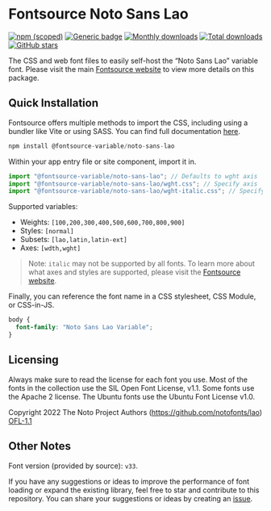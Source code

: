 # Fontsource Noto Sans Lao

[![npm (scoped)](https://img.shields.io/npm/v/@fontsource-variable/noto-sans-lao?color=brightgreen)](https://www.npmjs.com/package/@fontsource-variable/noto-sans-lao) [![Generic badge](https://img.shields.io/badge/fontsource-passing-brightgreen)](https://github.com/fontsource/fontsource) [![Monthly downloads](https://badgen.net/npm/dm/@fontsource-variable/noto-sans-lao)](https://github.com/fontsource/fontsource) [![Total downloads](https://badgen.net/npm/dt/@fontsource-variable/noto-sans-lao)](https://github.com/fontsource/fontsource) [![GitHub stars](https://img.shields.io/github/stars/fontsource/fontsource.svg?style=social&label=Star)](https://github.com/fontsource/fontsource/stargazers)

The CSS and web font files to easily self-host the “Noto Sans Lao” variable font. Please visit the main [Fontsource website](https://fontsource.org/fonts/noto-sans-lao) to view more details on this package.

## Quick Installation

Fontsource offers multiple methods to import the CSS, including using a bundler like Vite or using SASS. You can find full documentation [here](https://fontsource.org/docs/getting-started/introduction).

```javascript
npm install @fontsource-variable/noto-sans-lao
```

Within your app entry file or site component, import it in.

```javascript
import "@fontsource-variable/noto-sans-lao"; // Defaults to wght axis
import "@fontsource-variable/noto-sans-lao/wght.css"; // Specify axis
import "@fontsource-variable/noto-sans-lao/wght-italic.css"; // Specify axis and style
```

Supported variables:
- Weights: `[100,200,300,400,500,600,700,800,900]`
- Styles: `[normal]`
- Subsets: `[lao,latin,latin-ext]`
- Axes: `[wdth,wght]`

> Note: `italic` may not be supported by all fonts. To learn more about what axes and styles are supported, please visit the [Fontsource website](https://fontsource.org/fonts/noto-sans-lao).

Finally, you can reference the font name in a CSS stylesheet, CSS Module, or CSS-in-JS.

```css
body {
  font-family: "Noto Sans Lao Variable";
}
```

## Licensing
Always make sure to read the license for each font you use. Most of the fonts in the collection use the SIL Open Font License, v1.1. Some fonts use the Apache 2 license. The Ubuntu fonts use the Ubuntu Font License v1.0.

Copyright 2022 The Noto Project Authors (https://github.com/notofonts/lao)
[OFL-1.1](https://openfontlicense.org)

## Other Notes
Font version (provided by source): `v33`.

If you have any suggestions or ideas to improve the performance of font loading or expand the existing library, feel free to star and contribute to this repository. You can share your suggestions or ideas by creating an [issue](https://github.com/fontsource/fontsource/issues).